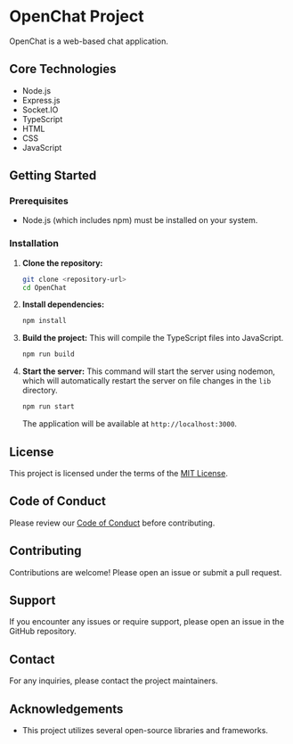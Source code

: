 # OpenChat Project

OpenChat is a web-based chat application.

## Core Technologies

- Node.js
- Express.js
- Socket.IO
- TypeScript
- HTML
- CSS
- JavaScript

## Getting Started

### Prerequisites

- Node.js (which includes npm) must be installed on your system.

### Installation

1.  **Clone the repository:**
    ```sh
    git clone <repository-url>
    cd OpenChat
    ```
2.  **Install dependencies:**
    ```sh
    npm install
    ```
3.  **Build the project:**
    This will compile the TypeScript files into JavaScript.
    ```sh
    npm run build
    ```
4.  **Start the server:**
    This command will start the server using nodemon, which will automatically restart the server on file changes in the `lib` directory.
    ```sh
    npm run start
    ```
    The application will be available at `http://localhost:3000`.

## License

This project is licensed under the terms of the [MIT License](LICENCE.md).

## Code of Conduct

Please review our [Code of Conduct](CODE_OF_CONDUCT.md) before contributing.

## Contributing

Contributions are welcome! Please open an issue or submit a pull request.

## Support

If you encounter any issues or require support, please open an issue in the GitHub repository.

## Contact

For any inquiries, please contact the project maintainers.

## Acknowledgements

- This project utilizes several open-source libraries and frameworks.
